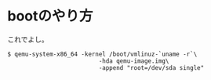 # bootのやり方

これでよし。

``` shell
$ qemu-system-x86_64 -kernel /boot/vmlinuz-`uname -r`\
                          -hda qemu-image.img\
                          -append "root=/dev/sda single"
```
